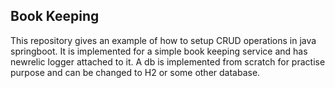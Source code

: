 ## Book Keeping

This repository gives an example of how to setup CRUD operations in java springboot. It is implemented for a simple book keeping service and has newrelic logger attached to it.
A db is implemented from scratch for practise purpose and can be changed to H2 or some other database.
